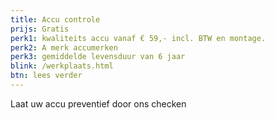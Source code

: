 ```yaml
---
title: Accu controle
prijs: Gratis
perk1: kwaliteits accu vanaf € 59,- incl. BTW en montage.
perk2: A merk accumerken
perk3: gemiddelde levensduur van 6 jaar
blink: /werkplaats.html
btn: lees verder
---
```

Laat uw accu preventief door ons checken
